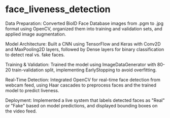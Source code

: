 # face_liveness_detection
Data Preparation: Converted BioID Face Database images from .pgm to .jpg format using OpenCV, organized them into training and validation sets, and applied image augmentation.

Model Architecture: Built a CNN using TensorFlow and Keras with Conv2D and MaxPooling2D layers, followed by Dense layers for binary classification to detect real vs. fake faces.

Training & Validation: Trained the model using ImageDataGenerator with 80-20 train-validation split, implementing EarlyStopping to avoid overfitting.

Real-Time Detection: Integrated OpenCV for real-time face detection from webcam feed, using Haar cascades to preprocess faces and the trained model to predict liveness.

Deployment: Implemented a live system that labels detected faces as "Real" or "Fake" based on model predictions, and displayed bounding boxes on the video feed.
